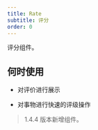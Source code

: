 ```yaml
---
title: Rate
subtitle: 评分
order: 0
---
```


评分组件。

## 何时使用

- 对评价进行展示

- 对事物进行快速的评级操作

> 1.4.4 版本新增组件。

